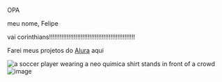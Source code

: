 OPA

meu nome, Felipe

vai corinthians!!!!!!!!!!!!!!!!!!!!!!!!!!!!!!!!!!!!!!!!!!!!!!!!!

Farei meus projetos do [Alura](https://www.alura.com.br/) aqui

<img src="https://media1.tenor.com/m/9yy0MfToKfMAAAAd/renato-augusto-ra8.gif" alt="a soccer player wearing a neo quimica shirt stands in front of a crowd"/>![image](https://github.com/user-attachments/assets/83a0c453-7d9a-4463-8470-986a7055ff63)
